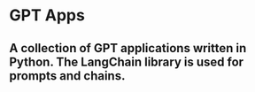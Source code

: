 # GPT Apps

## A collection of GPT applications written in Python. The LangChain library is used for prompts and chains.
